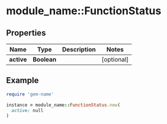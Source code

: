 # module_name::FunctionStatus

## Properties

| Name | Type | Description | Notes |
| ---- | ---- | ----------- | ----- |
| **active** | **Boolean** |  | [optional] |

## Example

```ruby
require 'gem-name'

instance = module_name::FunctionStatus.new(
  active: null
)
```

